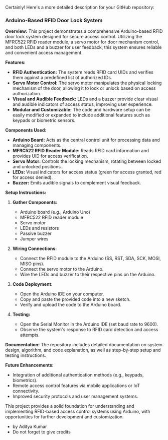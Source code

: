 Certainly! Here's a more detailed description for your GitHub repository:
### Arduino-Based RFID Door Lock System

**Overview:**
This project demonstrates a comprehensive Arduino-based RFID door lock system designed for secure access control. Utilizing the MFRC522 RFID reader module, a servo motor for door mechanism control, and both LEDs and a buzzer for user feedback, this system ensures reliable and convenient access management.

**Features:**
- **RFID Authentication:** The system reads RFID card UIDs and verifies them against a predefined list of authorized IDs.
- **Servo Motor Control:** The servo motor manipulates the physical locking mechanism of the door, allowing it to lock or unlock based on access authorization.
- **Visual and Audible Feedback:** LEDs and a buzzer provide clear visual and audible indicators of access status, improving user experience.
- **Modular and Customizable:** The code and hardware setup can be easily modified or expanded to include additional features such as keypads or biometric sensors.

**Components Used:**
- **Arduino Board:** Acts as the central control unit for processing data and managing components.
- **MFRC522 RFID Reader Module:** Reads RFID card information and provides UID for access verification.
- **Servo Motor:** Controls the locking mechanism, rotating between locked and unlocked positions.
- **LEDs:** Visual indicators for access status (green for access granted, red for access denied).
- **Buzzer:** Emits audible signals to complement visual feedback.

**Setup Instructions:**
1. **Gather Components:**
   - Arduino board (e.g., Arduino Uno)
   - MFRC522 RFID reader module
   - Servo motor
   - LEDs and resistors
   - Passive buzzer
   - Jumper wires

2. **Wiring Connections:**
   - Connect the RFID module to the Arduino (SS, RST, SDA, SCK, MOSI, MISO pins).
   - Connect the servo motor to the Arduino.
   - Wire the LEDs and buzzer to their respective pins on the Arduino.

3. **Code Deployment:**
   - Open the Arduino IDE on your computer.
   - Copy and paste the provided code into a new sketch.
   - Verify and upload the code to the Arduino board.

4. **Testing:**
   - Open the Serial Monitor in the Arduino IDE (set baud rate to 9600).
   - Observe the system's response to RFID card detection and access attempts.

**Documentation:**
The repository includes detailed documentation on system design, algorithm, and code explanation, as well as step-by-step setup and testing instructions. 

**Future Enhancements:**
- Integration of additional authentication methods (e.g., keypads, biometrics).
- Remote access control features via mobile applications or IoT connectivity.
- Improved security protocols and user management systems.

This project provides a solid foundation for understanding and implementing RFID-based access control systems using Arduino, with opportunities for further development and customization.

- by Aditya Kumar
- Do not forget to give credits